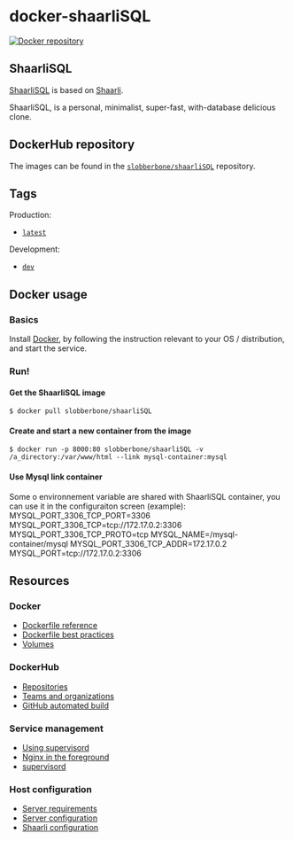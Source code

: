 # docker-shaarliSQL
[![Docker repository](https://img.shields.io/docker/pulls/shaarli/shaarli.svg?style=plastic)](https://hub.docker.com/r/slobberbone/shaarliSQL/)

## ShaarliSQL
[ShaarliSQL](http://git.gorgones.net/daniel.douat/shaarliSQL) is based on [Shaarli](http://sebsauvage.net/wiki/doku.php?id=php:shaarli).

ShaarliSQL, is a personal, minimalist, super-fast, with-database delicious clone.


## DockerHub repository
The images can be found in the [`slobberbone/shaarliSQL`](https://hub.docker.com/r/slobberbone/shaarliSQL/)
repository.

## Tags
Production:
- [`latest`](shaarli/README.md)

Development:
- [`dev`](shaarli-dev/README.md)

## Docker usage
### Basics
Install [Docker](https://www.docker.com/), by following the instruction relevant
to your OS / distribution, and start the service.

### Run!
#### Get the ShaarliSQL image
    $ docker pull slobberbone/shaarliSQL


#### Create and start a new container from the image
    $ docker run -p 8000:80 slobberbone/shaarliSQL -v /a_directory:/var/www/html --link mysql-container:mysql
    
#### Use Mysql link container

Some o environnement variable are shared with ShaarliSQL container, you can use it in the configuraiton screen (example):
MYSQL_PORT_3306_TCP_PORT=3306
MYSQL_PORT_3306_TCP=tcp://172.17.0.2:3306
MYSQL_PORT_3306_TCP_PROTO=tcp
MYSQL_NAME=/mysql-container/mysql
MYSQL_PORT_3306_TCP_ADDR=172.17.0.2
MYSQL_PORT=tcp://172.17.0.2:3306

## Resources
### Docker
- [Dockerfile reference](https://docs.docker.com/reference/builder/)
- [Dockerfile best practices](https://docs.docker.com/articles/dockerfile_best-practices/)
- [Volumes](https://docs.docker.com/userguide/dockervolumes/)

### DockerHub
- [Repositories](https://docs.docker.com/userguide/dockerrepos/)
- [Teams and organizations](https://docs.docker.com/docker-hub/orgs/)
- [GitHub automated build](https://docs.docker.com/docker-hub/github/)

### Service management
- [Using supervisord](https://docs.docker.com/articles/using_supervisord/)
- [Nginx in the foreground](http://nginx.org/en/docs/ngx_core_module.html#daemon)
- [supervisord](http://supervisord.org/)

### Host configuration
- [Server requirements](https://github.com/shaarli/Shaarli/wiki/Server-requirements)
- [Server configuration](https://github.com/shaarli/Shaarli/wiki/Server-configuration)
- [Shaarli configuration](https://github.com/shaarli/Shaarli/wiki/Shaarli-configuration)
